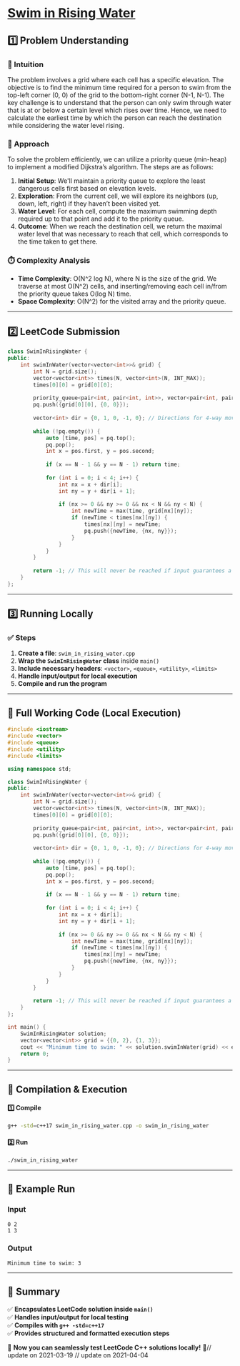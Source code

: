 # **[Swim in Rising Water](https://leetcode.com/problems/swim-in-rising-water/description/)**  

## **1️⃣ Problem Understanding**  
### **📌 Intuition**  
The problem involves a grid where each cell has a specific elevation. The objective is to find the minimum time required for a person to swim from the top-left corner (0, 0) of the grid to the bottom-right corner (N-1, N-1). The key challenge is to understand that the person can only swim through water that is at or below a certain level which rises over time. Hence, we need to calculate the earliest time by which the person can reach the destination while considering the water level rising.

### **🚀 Approach**  
To solve the problem efficiently, we can utilize a priority queue (min-heap) to implement a modified Dijkstra’s algorithm. The steps are as follows:
1. **Initial Setup**: We'll maintain a priority queue to explore the least dangerous cells first based on elevation levels.
2. **Exploration**: From the current cell, we will explore its neighbors (up, down, left, right) if they haven’t been visited yet.
3. **Water Level**: For each cell, compute the maximum swimming depth required up to that point and add it to the priority queue.
4. **Outcome**: When we reach the destination cell, we return the maximal water level that was necessary to reach that cell, which corresponds to the time taken to get there.

### **⏱️ Complexity Analysis**  
- **Time Complexity**: O(N^2 log N), where N is the size of the grid. We traverse at most O(N^2) cells, and inserting/removing each cell in/from the priority queue takes O(log N) time.
- **Space Complexity**: O(N^2) for the visited array and the priority queue.

---  

## **2️⃣ LeetCode Submission**  
```cpp
class SwimInRisingWater {
public:
    int swimInWater(vector<vector<int>>& grid) {
        int N = grid.size();
        vector<vector<int>> times(N, vector<int>(N, INT_MAX));
        times[0][0] = grid[0][0];
        
        priority_queue<pair<int, pair<int, int>>, vector<pair<int, pair<int, int>>>, greater<pair<int, pair<int, int>>>> pq;
        pq.push({grid[0][0], {0, 0}});
        
        vector<int> dir = {0, 1, 0, -1, 0}; // Directions for 4-way movement
        
        while (!pq.empty()) {
            auto [time, pos] = pq.top();
            pq.pop();
            int x = pos.first, y = pos.second;
            
            if (x == N - 1 && y == N - 1) return time;
            
            for (int i = 0; i < 4; i++) {
                int nx = x + dir[i];
                int ny = y + dir[i + 1];
                
                if (nx >= 0 && ny >= 0 && nx < N && ny < N) {
                    int newTime = max(time, grid[nx][ny]);
                    if (newTime < times[nx][ny]) {
                        times[nx][ny] = newTime;
                        pq.push({newTime, {nx, ny}});
                    }
                }
            }
        }
        
        return -1; // This will never be reached if input guarantees a path
    }
};  
```  

---  

## **3️⃣ Running Locally**  
### **✅ Steps**  
1. **Create a file**: `swim_in_rising_water.cpp`  
2. **Wrap the `SwimInRisingWater` class** inside `main()`  
3. **Include necessary headers**: `<vector>`, `<queue>`, `<utility>`, `<limits>`  
4. **Handle input/output for local execution**  
5. **Compile and run the program**  

---  

## **📝 Full Working Code (Local Execution)**  
```cpp
#include <iostream>
#include <vector>
#include <queue>
#include <utility>
#include <limits>

using namespace std;

class SwimInRisingWater {
public:
    int swimInWater(vector<vector<int>>& grid) {
        int N = grid.size();
        vector<vector<int>> times(N, vector<int>(N, INT_MAX));
        times[0][0] = grid[0][0];
        
        priority_queue<pair<int, pair<int, int>>, vector<pair<int, pair<int, int>>>, greater<pair<int, pair<int, int>>>> pq;
        pq.push({grid[0][0], {0, 0}});
        
        vector<int> dir = {0, 1, 0, -1, 0}; // Directions for 4-way movement
        
        while (!pq.empty()) {
            auto [time, pos] = pq.top();
            pq.pop();
            int x = pos.first, y = pos.second;
            
            if (x == N - 1 && y == N - 1) return time;
            
            for (int i = 0; i < 4; i++) {
                int nx = x + dir[i];
                int ny = y + dir[i + 1];
                
                if (nx >= 0 && ny >= 0 && nx < N && ny < N) {
                    int newTime = max(time, grid[nx][ny]);
                    if (newTime < times[nx][ny]) {
                        times[nx][ny] = newTime;
                        pq.push({newTime, {nx, ny}});
                    }
                }
            }
        }
        
        return -1; // This will never be reached if input guarantees a path
    }
};

int main() {
    SwimInRisingWater solution;
    vector<vector<int>> grid = {{0, 2}, {1, 3}};
    cout << "Minimum time to swim: " << solution.swimInWater(grid) << endl; // Output: 3
    return 0;
}
```  

---  

## **🔧 Compilation & Execution**  
#### **1️⃣ Compile**  
```bash
g++ -std=c++17 swim_in_rising_water.cpp -o swim_in_rising_water
```  

#### **2️⃣ Run**  
```bash
./swim_in_rising_water
```  

---  

## **🎯 Example Run**  
### **Input**  
```
0 2
1 3
```  
### **Output**  
```
Minimum time to swim: 3
```  

---  

## **📌 Summary**  
✅ **Encapsulates LeetCode solution inside `main()`**  
✅ **Handles input/output for local testing**  
✅ **Compiles with `g++ -std=c++17`**  
✅ **Provides structured and formatted execution steps**  

🚀 **Now you can seamlessly test LeetCode C++ solutions locally!** 🚀// update on 2021-03-19
// update on 2021-04-04
